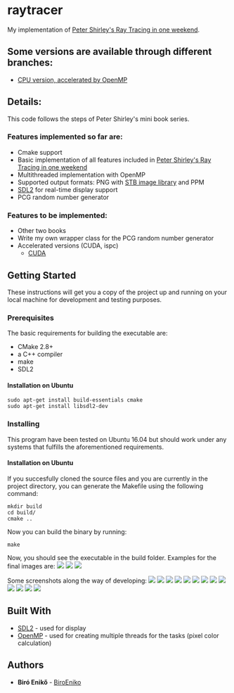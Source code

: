 # raytracer

My implementation of [Peter Shirley's Ray Tracing in one weekend](https://github.com/petershirley/raytracinginoneweekend/).

## Some versions are available through different branches:
* [CPU version, accelerated by OpenMP](https://github.com/biroeniko/raytracer/tree/cpu-only)

## Details:
This code follows the steps of Peter Shirley's mini book series.
### Features implemented so far are:
* Cmake support
* Basic implementation of all features included in [Peter Shirley's Ray Tracing in one weekend](https://github.com/petershirley/raytracinginoneweekend/)
* Multithreaded implementation with OpenMP
* Supported output formats: PNG with [STB image library](https://github.com/nothings/stb) and PPM
* [SDL2](https://www.libsdl.org/) for real-time display support
* PCG random number generator

### Features to be implemented:
* Other two books
* Write my own wrapper class for the PCG random number generator
* Accelerated versions (CUDA, ispc) 
  * [CUDA](https://github.com/biroeniko/cuda-raytracer)

## Getting Started

These instructions will get you a copy of the project up and running on your local machine for development and testing purposes.

### Prerequisites

The basic requirements for building the executable are:

* CMake 2.8+
* a C++ compiler
* make
* SDL2
#### Installation on Ubuntu

```
sudo apt-get install build-essentials cmake
sudo apt-get install libsdl2-dev
```

### Installing

This program have been tested on Ubuntu 16.04 but should work under any systems that fulfills the aforementioned requirements.

#### Installation on Ubuntu

If you succesfully cloned the source files and you are currently in the project directory, you can generate the Makefile using the following command:

```
mkdir build
cd build/
cmake ..
```
Now you can build the binary by running:

```
make
```
Now, you should see the executable in the build folder. Examples for the final images are:
![](https://github.com/biroeniko/raytracer/blob/master/images/final.png)
![](https://github.com/biroeniko/raytracer/blob/master/images/final2.png)
![](https://github.com/biroeniko/raytracer/blob/master/images/final3.png)

Some screenshots along the way of developing:
![](https://github.com/biroeniko/raytracer/blob/master/images/sphereHit.png)
![](https://github.com/biroeniko/raytracer/blob/master/images/interesting.png)
![](https://github.com/biroeniko/raytracer/blob/master/images/test.png)
![](https://github.com/biroeniko/raytracer/blob/master/images/antialiased.png)
![](https://github.com/biroeniko/raytracer/blob/master/images/diffuseBeforeGammaCorrection.png)
![](https://github.com/biroeniko/raytracer/blob/master/images/diffuseWithGammaCorrection.png)
![](https://github.com/biroeniko/raytracer/blob/master/images/diffuseWithGammaCorrectionAndShadowAcneCorrection.png)
![](https://github.com/biroeniko/raytracer/blob/master/images/metal.png)
![](https://github.com/biroeniko/raytracer/blob/master/images/metalWithFuzziness.png)
![](https://github.com/biroeniko/raytracer/blob/master/images/hollowGlassSphere.png)
![](https://github.com/biroeniko/raytracer/blob/master/images/cameraPosition.png)
![](https://github.com/biroeniko/raytracer/blob/master/images/cameraPosition2.png)
![](https://github.com/biroeniko/raytracer/blob/master/images/depthOfField.png)

## Built With

* [SDL2](https://www.libsdl.org/) - used for display
* [OpenMP](https://www.openmp.org/) - used for creating multiple threads for the tasks (pixel color calculation)

## Authors

* **Biró Enikő** - [BiroEniko](https://github.com/biroeniko)
